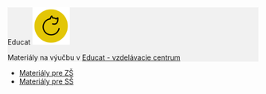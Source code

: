 <div style="background-color: #f1f1f1;>

# Educat
<img src="EDUCAT_ICON.png" width="75">


Materiály na výučbu v [Educat - vzdelávacie centrum](https://www.educat.sk/)

</div>


* [Materiály pre ZŠ](zš/README.md)
* [Materiály pre SŠ](sš/README.md)

